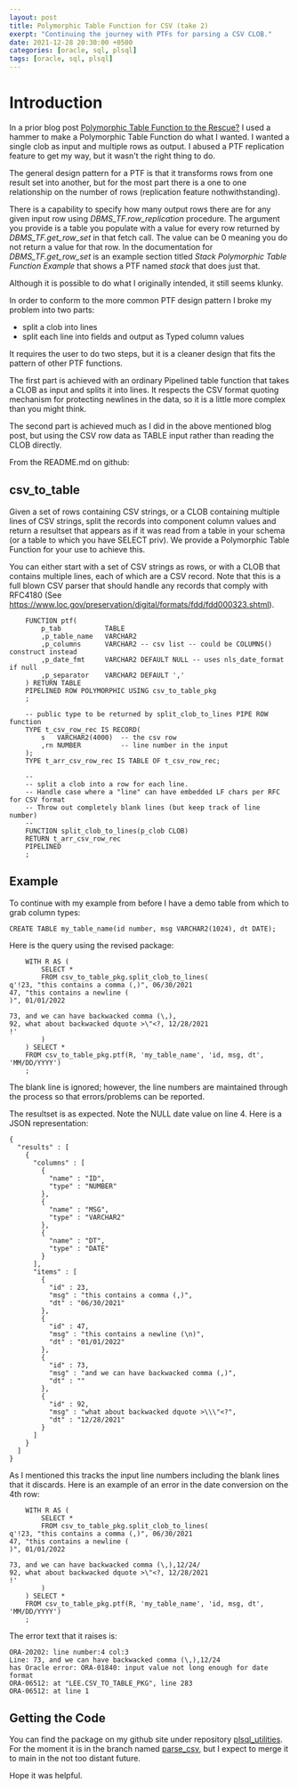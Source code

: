 ```yaml
---
layout: post
title: Polymorphic Table Function for CSV (take 2)
exerpt: "Continuing the journey with PTFs for parsing a CSV CLOB."
date: 2021-12-28 20:30:00 +0500
categories: [oracle, sql, plsql]
tags: [oracle, sql, plsql]
---
```


# Introduction

In a prior blog post [Polymorphic Table Function to the Rescue?](https://lee-lindley.github.io/2021/12/27/PTF-Hard-Coding-Data)
I used a hammer to make a Polymorphic Table Function do what I wanted. I wanted a single clob as input
and multiple rows as output. I abused a PTF replication feature to get my way, but
it wasn't the right thing to do.

The general design pattern for a PTF is that it transforms rows from one result set into another, but
for the most part there is a one to one relationship on the number of rows (replication feature nothwithstanding).

There is a capability to specify how many output rows there are for any given input row using
*DBMS_TF.row_replication* procedure. The argument you provide is a table you populate with a
value for every row returned by *DBMS_TF.get_row_set* in that fetch call. The value can be 0 meaning
you do not return a value for that row. In the documentation
for *DBMS_TF.get_row_set* is an example section titled *Stack Polymorphic Table Function Example*
that shows a PTF named *stack* that does just that.

Although it is possible to do what I originally intended, it still seems klunky.

In order to conform to the more common PTF design pattern I broke my problem into two parts:

- split a clob into lines
- split each line into fields and output as Typed column values

It requires the user to do two steps, but it is a cleaner design that fits the pattern of other PTF functions.

The first part is achieved with an ordinary Pipelined table function that takes a CLOB as input
and splits it into lines. It respects the CSV format quoting mechanism for protecting newlines in the data,
so it is a little more complex than you might think.

The second part is achieved much as I did in the above mentioned blog post, but using the CSV row data as
TABLE input rather than reading the CLOB directly.

From the README.md on github:

## csv_to_table

Given a set of rows containing CSV strings, or a CLOB containing multiple lines of CSV strings,
split the records into component column values and return a resultset
that appears as if it was read from 
a table in your schema (or a table to which you have SELECT priv).
We provide a Polymorphic Table Function for your use to achieve this.

You can either start with a set of CSV strings as rows, or with a CLOB
that contains multiple lines, each of which are a CSV record. Note that 
this is a full blown CSV parser that should handle any records that comply
with RFC4180 (See https://www.loc.gov/preservation/digital/formats/fdd/fdd000323.shtml).

```plsql
    FUNCTION ptf(
        p_tab           TABLE
        ,p_table_name   VARCHAR2
        ,p_columns      VARCHAR2 -- csv list -- could be COLUMNS() construct instead
        ,p_date_fmt     VARCHAR2 DEFAULT NULL -- uses nls_date_format if null
        ,p_separator    VARCHAR2 DEFAULT ','
    ) RETURN TABLE
    PIPELINED ROW POLYMORPHIC USING csv_to_table_pkg
    ;

    -- public type to be returned by split_clob_to_lines PIPE ROW function
    TYPE t_csv_row_rec IS RECORD(
        s   VARCHAR2(4000)  -- the csv row
        ,rn NUMBER          -- line number in the input
    );
    TYPE t_arr_csv_row_rec IS TABLE OF t_csv_row_rec;

    --
    -- split a clob into a row for each line.
    -- Handle case where a "line" can have embedded LF chars per RFC for CSV format
    -- Throw out completely blank lines (but keep track of line number)
    --
    FUNCTION split_clob_to_lines(p_clob CLOB)
    RETURN t_arr_csv_row_rec
    PIPELINED
    ;
```
## Example

To continue with my example from before I have a demo table from which to grab column types:

    CREATE TABLE my_table_name(id number, msg VARCHAR2(1024), dt DATE);

Here is the query using the revised package:

```plsql
    WITH R AS (
        SELECT *
        FROM csv_to_table_pkg.split_clob_to_lines(
q'!23, "this contains a comma (,)", 06/30/2021
47, "this contains a newline (
)", 01/01/2022

73, and we can have backwacked comma (\,),
92, what about backwacked dquote >\"<?, 12/28/2021
!'
        )
    ) SELECT *
    FROM csv_to_table_pkg.ptf(R, 'my_table_name', 'id, msg, dt', 'MM/DD/YYYY')
    ;
```
The blank line is ignored; however, the line numbers are maintained through the process so that
errors/problems can be reported.

The resultset is as expected. Note the NULL date value on line 4. Here is a JSON representation:

	{
	  "results" : [
	    {
	      "columns" : [
	        {
	          "name" : "ID",
	          "type" : "NUMBER"
	        },
	        {
	          "name" : "MSG",
	          "type" : "VARCHAR2"
	        },
	        {
	          "name" : "DT",
	          "type" : "DATE"
	        }
	      ],
	      "items" : [
	        {
	          "id" : 23,
	          "msg" : "this contains a comma (,)",
	          "dt" : "06/30/2021"
	        },
	        {
	          "id" : 47,
	          "msg" : "this contains a newline (\n)",
	          "dt" : "01/01/2022"
	        },
	        {
	          "id" : 73,
	          "msg" : "and we can have backwacked comma (,)",
	          "dt" : ""
	        },
	        {
	          "id" : 92,
	          "msg" : "what about backwacked dquote >\\\"<?",
	          "dt" : "12/28/2021"
	        }
	      ]
	    }
	  ]
	}

As I mentioned this tracks the input line numbers including the blank lines that it discards.
Here is an example of an error in the date conversion on the 4th row:

```plsql
    WITH R AS (
        SELECT *
        FROM csv_to_table_pkg.split_clob_to_lines(
q'!23, "this contains a comma (,)", 06/30/2021
47, "this contains a newline (
)", 01/01/2022

73, and we can have backwacked comma (\,),12/24/
92, what about backwacked dquote >\"<?, 12/28/2021
!'
        )
    ) SELECT *
    FROM csv_to_table_pkg.ptf(R, 'my_table_name', 'id, msg, dt', 'MM/DD/YYYY')
    ;
```

The error text that it raises is:

    ORA-20202: line number:4 col:3
    Line: 73, and we can have backwacked comma (\,),12/24
    has Oracle error: ORA-01840: input value not long enough for date format
    ORA-06512: at "LEE.CSV_TO_TABLE_PKG", line 283
    ORA-06512: at line 1

## Getting the Code

You can find the package on my github site under repository [plsql_utilities](https://github.com/lee-lindley/plsql_utilities).
For the moment it is in the branch named [parse_csv](https://github.com/lee-lindley/plsql_utilities/tree/parse_csv),
but I expect to merge it to main in the not too distant future.

Hope it was helpful.
